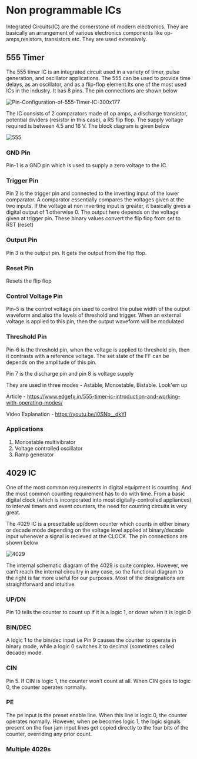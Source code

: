 # Non programmable ICs

Integrated Circuits(IC) are the cornerstone of modern electronics. They are basically an arrangement of various electronics components like op-amps,resistors, transistors etc. They are used extensively. 

## 555 Timer 

The 555 timer IC is an integrated circuit used in a variety of timer, pulse generation, and
oscillator applications. The 555 can be used to provide time delays, as an oscillator, and
as a flip-flop element.Its one of the most used ICs in the industry. It has 8 pins. The pin connections are shown below

![Pin-Configuration-of-555-Timer-IC-300x177](https://user-images.githubusercontent.com/58845531/79270221-56e42d80-7ebb-11ea-98f9-c61f02d35f8a.png)

The IC consists of 2 comparators made of op amps, a discharge transistor, potential dividers (resistor in this case), a RS flip flop. The supply voltage required is between 4.5 and 16 V. The block diagram is given below

![555](https://user-images.githubusercontent.com/58845531/79270640-20f37900-7ebc-11ea-9a36-8fcd124b9145.png)

### GND Pin
Pin-1 is a GND pin which is used to supply a zero voltage to the IC.

### Trigger Pin
Pin 2 is the trigger pin and connected to the inverting input of the lower comparator. A comparator essentially compares the voltages given at the two inputs. If the voltage at non inverting input is greater, it basically gives a digital output of 1 otherwise 0. The output here depends on the voltage given at trigger pin. These binary values convert the flip flop from set to RST (reset)

### Output Pin
Pin 3 is the output pin. It gets the output from the flip flop.

### Reset Pin
Resets the flip flop

### Control Voltage Pin
Pin-5 is the control voltage pin used to control the pulse width of the output waveform and also the levels of threshold and trigger. When an external voltage is applied to this pin, then the output waveform will be modulated

### Threshold Pin
Pin-6 is the threshold pin, when the voltage is applied to threshold pin, then it contrasts with a reference voltage. The set state of the FF can be depends on the amplitude of this pin.

Pin 7 is the discharge pin and pin 8 is voltage supply

They are used in three modes - Astable, Monostable, Bistable. Look'em up

Article - https://www.edgefx.in/555-timer-ic-introduction-and-working-with-operating-modes/

Video Explanation - https://youtu.be/i0SNb__dkYI

### Applications
1. Monostable multivibrator
2. Voltage controlled oscillator
3. Ramp generator

## 4029 IC

One of the most common requirements in digital equipment is counting. And the most
common counting requirement has to do with time. From a basic digital clock (which
is incorporated into most digitally-controlled appliances) to interval timers and event
counters, the need for counting circuits is very great.

The 4029 IC is a presettable up/down counter which counts in either binary or decade mode depending on the voltage
level applied at binary/decade input whenever a signal is recieved at the CLOCK. The pin connections are shown below


![4029](https://user-images.githubusercontent.com/58845531/79280375-d5e26180-7ecd-11ea-8fce-5c1838e54a22.png)


The internal schematic diagram of the 4029 is quite complex. However, we can’t reach the internal circuitry in any
case, so the functional diagram to the right is far more useful for our purposes.
Most of the designations are straightforward and intuitive.

### UP/DN
Pin 10 tells the counter to count up if it is a logic 1, or down when it is logic 0

### BIN/DEC
A logic 1 to the bin/dec input i.e Pin 9 causes the counter to operate in binary mode, while a logic 0 switches it to decimal (sometimes called decade) mode.

### CIN
Pin 5. If CIN is logic 1, the counter won’t count at all. When CIN goes to logic 0, the counter operates normally.

### PE
The pe input is the preset enable line. When this line is logic 0, the counter operates normally. However, when pe becomes logic 1, the logic signals present on the four jam input lines get copied directly to the four bits of the counter, overriding any prior count.

### Multiple 4029s

